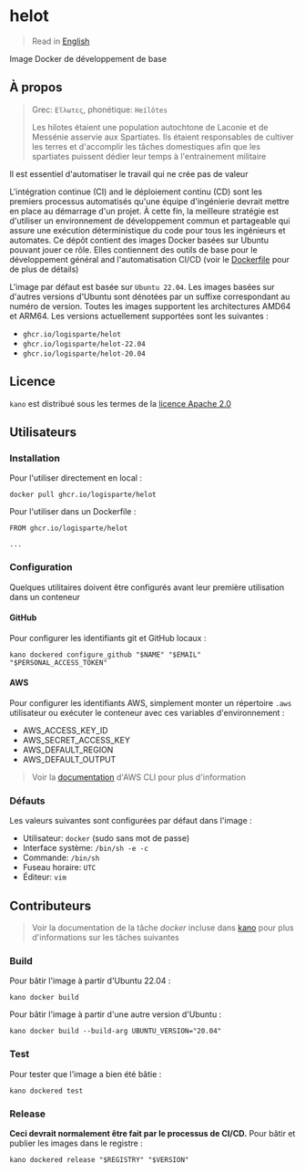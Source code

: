 # helot

> Read in [English](/docs/README.md)

Image Docker de développement de base

## À propos

> Grec: `Εἵλωτες`, phonétique: `Heílôtes`
>
> Les hilotes étaient une population autochtone de Laconie et de Messénie asservie aux
> Spartiates. Ils étaient responsables de cultiver les terres et d'accomplir les tâches
> domestiques afin que les spartiates puissent dédier leur temps à l'entrainement militaire

Il est essentiel d'automatiser le travail qui ne crée pas de valeur

L'intégration continue (CI) and le déploiement continu (CD) sont les premiers processus
automatisés qu'une équipe d'ingénierie devrait mettre en place au démarrage d'un projet. À cette
fin, la meilleure stratégie est d'utiliser un environnement de développement commun et
partageable qui assure une exécution déterministique du code pour tous les ingénieurs et
automates. Ce dépôt contient des images Docker basées sur Ubuntu pouvant jouer ce rôle. Elles
contiennent des outils de base pour le développement général and l'automatisation CI/CD (voir le
[Dockerfile](/.kano/Dockerfile) pour de plus de détails)

L'image par défaut est basée sur `Ubuntu 22.04`. Les images basées sur d'autres versions
d'Ubuntu sont dénotées par un suffixe correspondant au numéro de version. Toutes les images
supportent les architectures AMD64 et ARM64. Les versions actuellement supportées sont les
suivantes :

- `ghcr.io/logisparte/helot`
- `ghcr.io/logisparte/helot-22.04`
- `ghcr.io/logisparte/helot-20.04`

## Licence

`kano` est distribué sous les termes de la [licence Apache 2.0](/LICENSE)

## Utilisateurs

### Installation

Pour l'utiliser directement en local :

```shell
docker pull ghcr.io/logisparte/helot
```

Pour l'utiliser dans un Dockerfile :

```docker
FROM ghcr.io/logisparte/helot

...
```

### Configuration

Quelques utilitaires doivent être configurés avant leur première utilisation dans un conteneur

#### GitHub

Pour configurer les identifiants git et GitHub locaux :

```shell
kano dockered configure_github "$NAME" "$EMAIL" "$PERSONAL_ACCESS_TOKEN"
```

#### AWS

Pour configurer les identifiants AWS, simplement monter un répertoire `.aws` utilisateur ou
exécuter le conteneur avec ces variables d'environnement :

- AWS_ACCESS_KEY_ID
- AWS_SECRET_ACCESS_KEY
- AWS_DEFAULT_REGION
- AWS_DEFAULT_OUTPUT

> Voir la
> [documentation](https://docs.aws.amazon.com/cli/latest/userguide/cli-configure-files.html)
> d'AWS CLI pour plus d'information

### Défauts

Les valeurs suivantes sont configurées par défaut dans l'image :

- Utilisateur: `docker` (sudo sans mot de passe)
- Interface système: `/bin/sh -e -c`
- Commande: `/bin/sh`
- Fuseau horaire: `UTC`
- Éditeur: `vim`

## Contributeurs

> Voir la documentation de la tâche _docker_ incluse dans
> [kano](https://github.com/logisparte/kano) pour plus d'informations sur les tâches suivantes

### Build

Pour bâtir l'image à partir d'Ubuntu 22.04 :

```shell
kano docker build
```

Pour bâtir l'image à partir d'une autre version d'Ubuntu :

```shell
kano docker build --build-arg UBUNTU_VERSION="20.04"
```

### Test

Pour tester que l'image a bien été bâtie :

```shell
kano dockered test
```

### Release

**Ceci devrait normalement être fait par le processus de CI/CD.** Pour bâtir et publier les
images dans le registre :

```shell
kano dockered release "$REGISTRY" "$VERSION"
```
